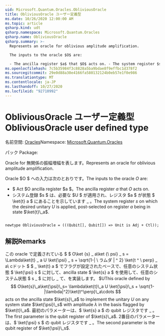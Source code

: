```yaml
---
uid: Microsoft.Quantum.Oracles.ObliviousOracle
title: ObliviousOracle ユーザー定義型
ms.date: 10/26/2020 12:00:00 AM
ms.topic: article
qsharp.kind: udt
qsharp.namespace: Microsoft.Quantum.Oracles
qsharp.name: ObliviousOracle
qsharp.summary: >-
  Represents an oracle for oblivious amplitude amplification.

  The inputs to the oracle $O$ are:

  - The ancilla register $a$ that $O$ acts on. - The system register $s$ on which the desired unitary $U$ is applied, post-selected on register $a$ being in state $\ket{t}\_a$.
ms.openlocfilehash: 7c5b35984f3c8828a5ba9bdae8f9effbc1d378f2
ms.sourcegitcommit: 29e0d88a30e4166fa580132124b0eb57e1f0e986
ms.translationtype: MT
ms.contentlocale: ja-JP
ms.lasthandoff: 10/27/2020
ms.locfileid: "92710992"
---
```

# <a name="obliviousoracle-user-defined-type"></a><span data-ttu-id="b564d-102">ObliviousOracle ユーザー定義型</span><span class="sxs-lookup"><span data-stu-id="b564d-102">ObliviousOracle user defined type</span></span>

<span data-ttu-id="b564d-103">名前空間: [Oracles](xref:Microsoft.Quantum.Oracles)</span><span class="sxs-lookup"><span data-stu-id="b564d-103">Namespace: [Microsoft.Quantum.Oracles](xref:Microsoft.Quantum.Oracles)</span></span>

<span data-ttu-id="b564d-104">パック [](https://nuget.org/packages/)</span><span class="sxs-lookup"><span data-stu-id="b564d-104">Package: [](https://nuget.org/packages/)</span></span>


<span data-ttu-id="b564d-105">Oracle for 無関係の振幅増幅を表します。</span><span class="sxs-lookup"><span data-stu-id="b564d-105">Represents an oracle for oblivious amplitude amplification.</span></span>

<span data-ttu-id="b564d-106">Oracle $O $ への入力は次のとおりです。</span><span class="sxs-lookup"><span data-stu-id="b564d-106">The inputs to the oracle $O$ are:</span></span>

- <span data-ttu-id="b564d-107">$ Act $O ancilla register $a $。</span><span class="sxs-lookup"><span data-stu-id="b564d-107">The ancilla register $a$ that $O$ acts on.</span></span>
- <span data-ttu-id="b564d-108">システム登録 $s $ は、必要な $U $ が適用され、レジスタ $a $ が状態 $ \ket{t} a $ にあることを示しています \_ 。</span><span class="sxs-lookup"><span data-stu-id="b564d-108">The system register $s$ on which the desired unitary $U$ is applied, post-selected on register $a$ being in state $\ket{t}\_a$.</span></span>

```qsharp

newtype ObliviousOracle = (((Qubit[], Qubit[]) => Unit is Adj + Ctl));
```



## <a name="remarks"></a><span data-ttu-id="b564d-109">解説</span><span class="sxs-lookup"><span data-stu-id="b564d-109">Remarks</span></span>

<span data-ttu-id="b564d-110">この oracle で定義されている $ $ O\ket {s} \_ a\ket {\ psi} \_ s = \Lambda\ket{t} \_ a U \ket{\psi} \_ s + \sqrt{1-| \ ラムダ | ^ 2} \ket{t ^ \ perp} \_ a\ cドット $ $ \_ \ket{t} a $ でフラグが設定されたベースで、任意のシステム状態 $ \ket{\psi} s $ に対して、ancilla state $ \ket{s} a $ を使用して、任意のシステム状態 $ s \_ $ に対し \_ て、を実装します。 $U</span><span class="sxs-lookup"><span data-stu-id="b564d-110">This oracle defined by $$ O\ket{s}\_a\ket{\psi}\_s= \lambda\ket{t}\_a U \ket{\psi}\_s + \sqrt{1-|\lambda|^2}\ket{t^\perp}\_a\cdots $$ acts on the ancilla state $\ket{s}\_a$ to implement the unitary $U$ on any system state $\ket{\psi}\_s$ with amplitude $\lambda$ in the basis flagged by $\ket{t}\_a$.</span></span>
<span data-ttu-id="b564d-111">最初のパラメーターは、$ \ket{s} a $ の qubit レジスタです \_ 。</span><span class="sxs-lookup"><span data-stu-id="b564d-111">The first parameter is the qubit register of $\ket{s}\_a$.</span></span> <span data-ttu-id="b564d-112">2番目のパラメーターは、$ \ket{\psi} s $ の qubit レジスタです \_ 。</span><span class="sxs-lookup"><span data-stu-id="b564d-112">The second parameter is the qubit register of $\ket{\psi}\_s$.</span></span>